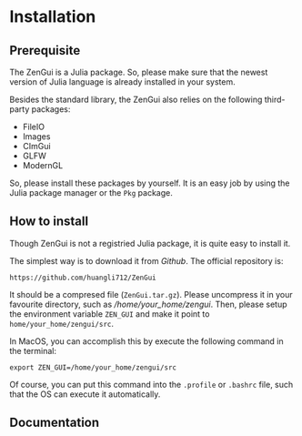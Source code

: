# Installation

## Prerequisite

The ZenGui is a Julia package. So, please make sure that the newest version of Julia language is already installed in your system.

Besides the standard library, the ZenGui also relies on the following third-party packages:

* FileIO
* Images
* CImGui
* GLFW
* ModernGL

So, please install these packages by yourself. It is an easy job by using the Julia package manager or the `Pkg` package.

## How to install

Though ZenGui is not a registried Julia package, it is quite easy to install it.

The simplest way is to download it from *Github*. The official repository is:

```text
https://github.com/huangli712/ZenGui
```

It should be a compresed file (`ZenGui.tar.gz`). Please uncompress it in your favourite directory, such as */home/your_home/zengui*. Then, please setup the environment variable `ZEN_GUI` and make it point to `home/your_home/zengui/src`.

In MacOS, you can accomplish this by execute the following command in the terminal:

```shell
export ZEN_GUI=/home/your_home/zengui/src
```

Of course, you can put this command into the `.profile` or `.bashrc` file, such that the OS can execute it automatically.

## Documentation
